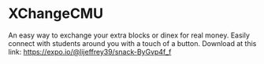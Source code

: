 # XChangeCMU
An easy way to exchange your extra blocks or dinex for real money. Easily connect with students around you with a touch of a button.
Download at this link: https://expo.io/@lijeffrey39/snack-ByGvp4f_f

